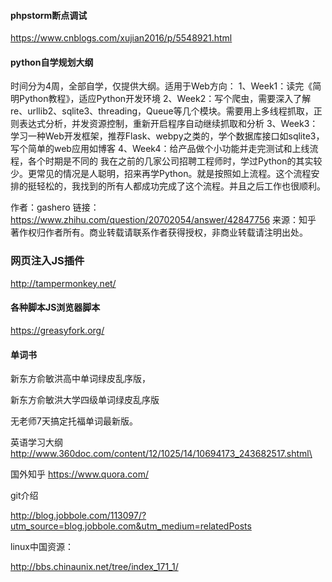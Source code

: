 #### phpstorm断点调试
https://www.cnblogs.com/xujian2016/p/5548921.html
#### python自学规划大纲
时间分为4周，全部自学，仅提供大纲。适用于Web方向：
1、Week1：读完《简明Python教程》，适应Python开发环境
2、Week2：写个爬虫，需要深入了解re、urllib2、sqlite3、threading，Queue等几个模块。需要用上多线程抓取，正则表达式分析，并发资源控制，重新开启程序自动继续抓取和分析
3、Week3：学习一种Web开发框架，推荐Flask、webpy之类的，学个数据库接口如sqlite3，写个简单的web应用如博客
4、Week4：给产品做个小功能并走完测试和上线流程，各个时期是不同的
我在之前的几家公司招聘工程师时，学过Python的其实较少。更常见的情况是人聪明，招来再学Python。就是按照如上流程。这个流程安排的挺轻松的，我找到的所有人都成功完成了这个流程。并且之后工作也很顺利。


作者：gashero
链接：https://www.zhihu.com/question/20702054/answer/42847756
来源：知乎
著作权归作者所有。商业转载请联系作者获得授权，非商业转载请注明出处。
### 网页注入JS插件
http://tampermonkey.net/
#### 各种脚本JS浏览器脚本
https://greasyfork.org/
#### 单词书
新东方俞敏洪高中单词绿皮乱序版，

新东方俞敏洪大学四级单词绿皮乱序版

无老师7天搞定托福单词最新版。

英语学习大纲
http://www.360doc.com/content/12/1025/14/10694173_243682517.shtml\

国外知乎
https://www.quora.com/

git介绍

http://blog.jobbole.com/113097/?utm_source=blog.jobbole.com&utm_medium=relatedPosts

linux中国资源：

http://bbs.chinaunix.net/tree/index_171_1/
